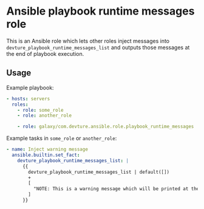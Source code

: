 # Ansible playbook runtime messages role

This is an Ansible role which lets other roles inject messages into `devture_playbook_runtime_messages_list` and outputs those messages at the end of playbook execution.

## Usage

Example playbook:

```yaml
- hosts: servers
  roles:
    - role: some_role
    - role: another_role

    - role: galaxy/com.devture.ansible.role.playbook_runtime_messages
```

Example tasks in `some_role` or `another_role`:

```yaml
- name: Inject warning message
  ansible.builtin.set_fact:
    devture_playbook_runtime_messages_list: |
      {{
        devture_playbook_runtime_messages_list | default([])
        +
        [
          "NOTE: This is a warning message which will be printed at the end of playbook execution"
        ]
      }}
```
